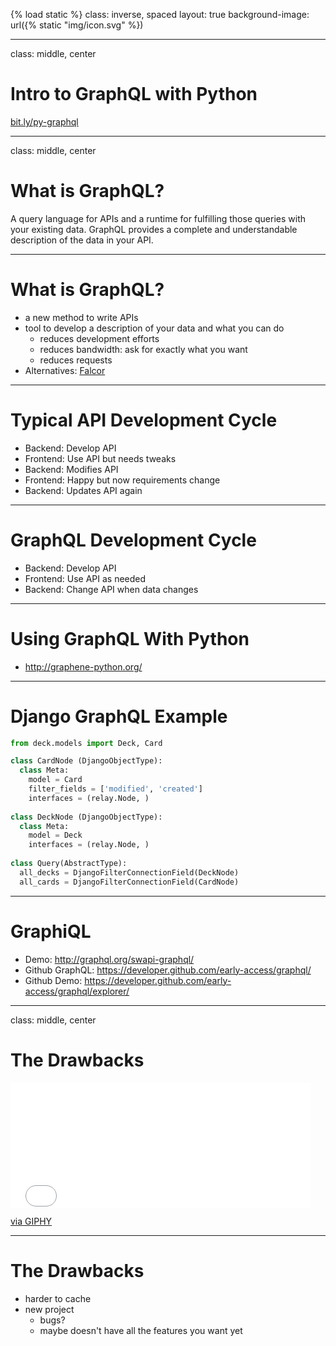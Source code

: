 {% load static %}
class: inverse, spaced
layout: true
background-image: url({% static "img/icon.svg" %})

---

class: middle, center

# Intro to GraphQL with Python

[bit.ly/py-graphql](http://bit.ly/py-graphql)

---

class: middle, center

# What is GraphQL?

A query language for APIs and a runtime for fulfilling those queries with your existing data. GraphQL provides a complete and understandable description of the data in your API.

---

# What is GraphQL?

- a new method to write APIs
- tool to develop a description of your data and what you can do
  - reduces development efforts
  - reduces bandwidth: ask for exactly what you want
  - reduces requests
- Alternatives: [Falcor](https://netflix.github.io/falcor/)

---

# Typical API Development Cycle

- Backend: Develop API
- Frontend: Use API but needs tweaks
- Backend: Modifies API
- Frontend: Happy but now requirements change
- Backend: Updates API again

---

# GraphQL Development Cycle

- Backend: Develop API
- Frontend: Use API as needed
- Backend: Change API when data changes

---

# Using GraphQL With Python

- http://graphene-python.org/

---

# Django GraphQL Example

```python
from deck.models import Deck, Card

class CardNode (DjangoObjectType):
  class Meta:
    model = Card
    filter_fields = ['modified', 'created']
    interfaces = (relay.Node, )
          
class DeckNode (DjangoObjectType):  
  class Meta:
    model = Deck
    interfaces = (relay.Node, )
    
class Query(AbstractType):
  all_decks = DjangoFilterConnectionField(DeckNode)
  all_cards = DjangoFilterConnectionField(CardNode)
```

---

# GraphiQL

- Demo: http://graphql.org/swapi-graphql/
- Github GraphQL: https://developer.github.com/early-access/graphql/
- Github Demo: https://developer.github.com/early-access/graphql/explorer/

---

class: middle, center

# The Drawbacks

<iframe src="//giphy.com/embed/jfLJxNiDN1a6Y" width="480" height="199.68" frameBorder="0" class="giphy-embed" allowFullScreen></iframe><p><a href="https://giphy.com/gifs/cheezburger-hot-weird-jfLJxNiDN1a6Y">via GIPHY</a></p>

---

# The Drawbacks

- harder to cache
- new project
  - bugs?
  - maybe doesn't have all the features you want yet
